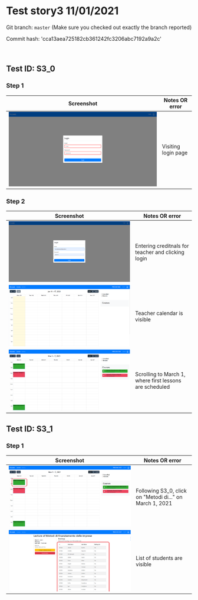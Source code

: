 

# Test story3 11/01/2021

Git branch: `master` (Make sure you checked out exactly the branch reported)

Commit hash: 'cca13aea725182cb361242fc3206abc7192a9a2c'

<br>

## Test ID: S3_0

### Step 1

| Screenshot| Notes OR error |
| --- | --- |
| ![login view](./images/S3_0/Step1.png) | Visiting login page |

### Step 2

| Screenshot| Notes OR error |
| --- | --- |
| ![login view](./images/S3_0/Step2_1.png) | Entering creditnals for teacher and clicking login |
| ![login view](./images/S3_0/Step2_2.png) | Teacher calendar is visible|
| ![login view](./images/S3_0/Step2_3.png) | Scrolling to March 1, where first lessons are scheduled |

## Test ID: S3_1

### Step 1

| Screenshot| Notes OR error |
| --- | --- |
| ![login view](./images/S3_1/Step1_1.png) | Following S3_0, click on "Metodi di..." on March 1, 2021 |
| ![login view](./images/S3_1/Step1_2.png) | List of students are visible |